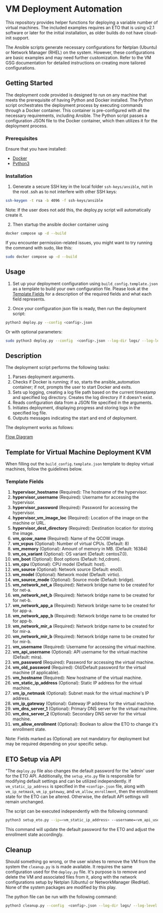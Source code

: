 # VM Deployment Automation

This repository provides helper functions for deploying a variable number of virtual machines. The included examples requires an ETO that is using v2.1 software or later for the initial installation, as older builds do not have cloud-init support.

The Ansible scripts generate necessary configurations for Netplan (Ubuntu) or Network Manager (RHEL) on the system. However, these configurations are basic examples and may need further customization. Refer to the VM GSG documentation for detailed instructions on creating more tailored configurations.

## Getting Started

The deployment code provided is designed to run on any machine that meets the prerequisite of having Python and Docker installed. The Python script orchestrates the deployment process by executing commands through a Docker container. This container is pre-configured with all the necessary requirements, including Ansible. The Python script passes a configuration JSON file to the Docker container, which then utilizes it for the deployment process.

### Prerequisites

Ensure that you have installed:

- [Docker](https://docs.docker.com/get-docker/)
- [Python3](https://www.python.org/downloads/)

### Installation

1. Generate a secure SSH key in the local folder `ssh-keys/ansible`, not in the root .ssh as to not interfere with other SSH keys:

```bash
ssh-keygen -t rsa -b 4096 -f ssh-keys/ansible
```

Note: If the user does not add this, the deploy.py script will automatically create it.

2. Then startup the ansible docker container using

```bash
docker compose up -d --build
```
If you encounter permission-related issues, you might want to try running the command with sudo, like this:
```bash
sudo docker compose up -d --build
```

## Usage

1. Set up your deployment configuration using `build_config.template.json` as a template to build your own configuration file. Please look at the [Template Fields](/ansible_automation/README.md#template-fields) for a description of the required fields and what each field represents.

2. Once your configuration json file is ready, then run the deployment script:

```bash
python3 deploy.py --config <config>.json
```
Or with optional parameters:

```bash
sudo python3 deploy.py --config  <config>.json --log-dir logs/ --log-level INFO --allow-enrollment True
```

## Description
The deployment script performs the following tasks:

1. Parses deployment arguments.
2. Checks if Docker is running; if so, starts the ansible_automation container; if not, prompts the user to start Docker and exits.
3. Sets up logging, creating a log file path based on the current timestamp and specified log directory.
Creates the log directory if it doesn't exist.
4. Reads configuration data from a JSON file specified in the arguments.
5. Initiates deployment, displaying progress and storing logs in the specified log file.
6. Outputs messages indicating the start and end of deployment.

The deployment works as follows:

[Flow Diagram](https://github.com/mirasecurity/automation/ansible_automation/flow-chart.png)


## Template for Virtual Machine Deployment KVM

When filling out the `build_config.template.json` template to deploy virtual machines, follow the guidelines below.

### Template Fields

1. **hypervisor_hostname** (Required): The hostname of the hypervisor.
2. **hypervisor_username** (Required): Username for accessing the hypervisor.
3. **hypervisor_password** (Required): Password for accessing the hypervisor.
4. **hypervisor_vm_image_loc** (Required): Location of the image on the machine or URL.
5. **hypervisor_dest_directory** (Required): Destination location for storing the image.
6. **vm_qcow_name** (Required): Name of the QCOW image.
7. **vm_vcpus** (Optional): Number of virtual CPUs. (Default: 8)
8. **vm_memory** (Optional): Amount of memory in MB. (Default: 16384)
9. **vm_os_variant** (Optional): OS variant (Default: centos7.0).
10. **vm_boot** (Optional): Boot options (Default: hd,cdrom).
11. **vm_cpu** (Optional): CPU model (Default: host).
12. **vm_source** (Optional): Network source (Default: eno0).
13. **vm_model** (Optional): Network model (Default: virtio).
14. **vm_source_mode** (Optional): Source mode (Default: bridge).
15. **vm_network_net_a** (Required): Network bridge name to be created for for net-a.
16. **vm_network_net_b** (Required): Network bridge name to be created for for net-b.
17. **vm_network_app_a** (Required): Network bridge name to be created for for app-a.
18. **vm_network_app_b** (Required): Network bridge name to be created for for app-b.
19. **vm_network_mir_a** (Required): Network bridge name to be created for for mir-a.
20. **vm_network_mir_b** (Required): Network bridge name to be created for for mir-b.
21. **vm_username** (Required): Username for accessing the virtual machine.
22. **vm_api_username** (Optional): API username for the virtual machine (Default: mira).
23. **vm_password** (Required): Password for accessing the virtual machine.
24. **vm_old_password** (Required): Old/Default password for the virtual machine (if applicable).
25. **vm_hostname** (Required): New hostname of the virtual machine.
26. **vm_static_ip_address** (Optional): Static IP address for the virtual machine.
27. **vm_ip_netmask** (Optional): Subnet mask for the virtual machine's IP address.
28. **vm_ip_gateway** (Optional): Gateway IP address for the virtual machine.
29. **vm_dns_server_1** (Optional): Primary DNS server for the virtual machine.
30. **vm_dns_server_2** (Optional): Secondary DNS server for the virtual machine.
31. **vm_allow_enrollment** (Optional): Boolean to allow the ETO to change it's enrollment state.

Note: Fields marked as (Optional) are not mandatory for deployment but may be required depending on your specific setup.


## ETO Setup via API

"The `deploy.py` file also changes the default password for the 'admin' user for the ETO API. Additionally, the `setup_eto.py` file is responsible for modifying default settings and can be utilized independently. If `vm_static_ip_address` is specified in the `<config>.json` file, along with `vm_ip_netmask`, `vm_ip_gateway`, and `vm_allow_enrollment`, then the enrollment state for the ETO can be altered. Otherwise, the default API settings will remain unchanged.

The script can be executed independently with the following command:

```bash
python3 setup_eto.py --ip=<vm_static_ip_address> --username=<vm_api_username> --old_password=<vm_old_password> --password=<vm_password> --allow-enrollment=<vm_allow_enrollment>
```

This command will update the default password for the ETO and adjust the enrollment state accordingly.


## Cleanup

Should something go wrong, or the user wishes to remove the VM from the system the `cleanup.py` is is made available. It requires the same configuration used for the `deploy.py` file. It's purpose is to remove and delete the VM and associated files from it, along with the network configurations setup by Netplan (Ubuntu) or NetworkManager (RedHat). None of the system packages are modified by this play.

The python file can be run with the following command:

```bash
python3 cleanup.py --config  <config>.json --log-dir logs/ --log-level INFO
```
